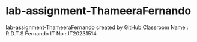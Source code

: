 # lab-assignment-ThameeraFernando
lab-assignment-ThameeraFernando created by GitHub Classroom
Name : R.D.T.S Fernando
IT No : IT20231514 
